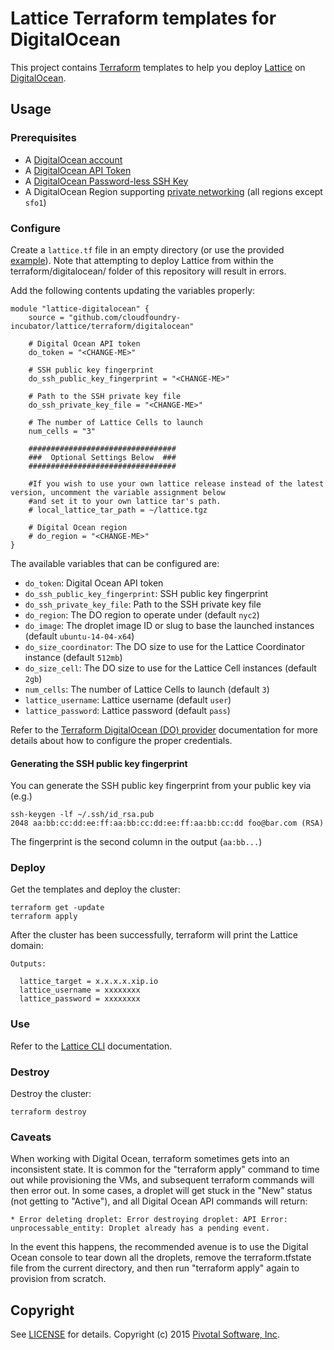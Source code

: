 # Lattice Terraform templates for DigitalOcean

This project contains [Terraform](https://www.terraform.io/) templates to help you deploy
[Lattice](https://github.com/cloudfoundry-incubator/lattice) on
[DigitalOcean](https://www.digitalocean.com).

## Usage

### Prerequisites

* A [DigitalOcean account](https://www.digitalocean.com)
* A [DigitalOcean API Token](https://www.digitalocean.com/community/tutorials/how-to-use-the-digitalocean-api-v2#how-to-generate-a-personal-access-token)
* A [DigitalOcean Password-less SSH Key](https://www.digitalocean.com/community/tutorials/how-to-use-ssh-keys-with-digitalocean-droplets)
* A DigitalOcean Region supporting [private networking](https://www.digitalocean.com/company/blog/introducing-private-networking/) (all regions except `sfo1`)

### Configure

Create a `lattice.tf` file in an empty directory (or use the provided [example](https://github.com/cloudfoundry-incubator/lattice/blob/master/terraform/digitalocean/lattice.tf.example)). Note that attempting to deploy Lattice from within the terraform/digitalocean/ folder of this repository will result in errors.

Add the following contents updating the variables properly:

```
module "lattice-digitalocean" {
    source = "github.com/cloudfoundry-incubator/lattice/terraform/digitalocean"

    # Digital Ocean API token
    do_token = "<CHANGE-ME>"

    # SSH public key fingerprint
    do_ssh_public_key_fingerprint = "<CHANGE-ME>"

    # Path to the SSH private key file
    do_ssh_private_key_file = "<CHANGE-ME>"

    # The number of Lattice Cells to launch
    num_cells = "3"

    #################################
    ###  Optional Settings Below  ###
    #################################

    #If you wish to use your own lattice release instead of the latest version, uncomment the variable assignment below
    #and set it to your own lattice tar's path.
    # local_lattice_tar_path = ~/lattice.tgz

    # Digital Ocean region
    # do_region = "<CHANGE-ME>"
}
```

The available variables that can be configured are:

* `do_token`: Digital Ocean API token
* `do_ssh_public_key_fingerprint`: SSH public key fingerprint
* `do_ssh_private_key_file`: Path to the SSH private key file
* `do_region`: The DO region to operate under (default `nyc2`)
* `do_image`: The droplet image ID or slug to base the launched instances (default `ubuntu-14-04-x64`)
* `do_size_coordinator`: The DO size to use for the Lattice Coordinator instance (default `512mb`)
* `do_size_cell`: The DO size to use for the Lattice Cell instances (default `2gb`)
* `num_cells`: The number of Lattice Cells to launch (default `3`)
* `lattice_username`: Lattice username (default `user`)
* `lattice_password`: Lattice password (default `pass`)

Refer to the [Terraform DigitalOcean (DO) provider](https://www.terraform.io/docs/providers/do/index.html)
documentation for more details about how to configure the proper credentials.

#### Generating the SSH public key fingerprint 

You can generate the SSH public key fingerprint from your public key via (e.g.)

```
ssh-keygen -lf ~/.ssh/id_rsa.pub
2048 aa:bb:cc:dd:ee:ff:aa:bb:cc:dd:ee:ff:aa:bb:cc:dd foo@bar.com (RSA)
```

The fingerprint is the second column in the output (`aa:bb...`)

### Deploy

Get the templates and deploy the cluster:

```
terraform get -update
terraform apply
```

After the cluster has been successfully, terraform will print the Lattice domain:

```
Outputs:

  lattice_target = x.x.x.x.xip.io
  lattice_username = xxxxxxxx
  lattice_password = xxxxxxxx
```

### Use

Refer to the [Lattice CLI](https://github.com/cloudfoundry-incubator/lattice/tree/master/ltc) documentation.

### Destroy

Destroy the cluster:

```
terraform destroy
```

### Caveats

When working with Digital Ocean, terraform sometimes gets into an inconsistent state.  It is common for
the "terraform apply" command to time out while provisioning the VMs, and subsequent terraform commands will
then error out.  In some cases, a droplet will get stuck in the "New" status (not getting to "Active"), and
all Digital Ocean API commands will return:

```
* Error deleting droplet: Error destroying droplet: API Error: unprocessable_entity: Droplet already has a pending event.
```

In the event this happens, the recommended avenue is to use the Digital Ocean console to tear down all the droplets,
remove the terraform.tfstate file from the current directory, and then run "terraform apply" again to provision
from scratch.

## Copyright

See [LICENSE](https://github.com/cloudfoundry-incubator/lattice/blob/master/LICENSE) for details.
Copyright (c) 2015 [Pivotal Software, Inc](http://www.pivotal.io/).
